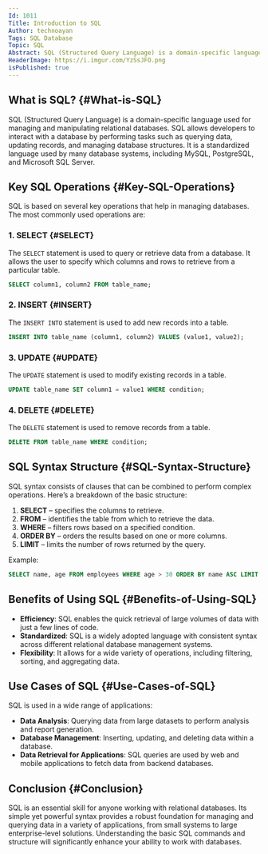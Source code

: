 ```yaml
---
Id: 1011  
Title: Introduction to SQL  
Author: technoayan  
Tags: SQL Database  
Topic: SQL  
Abstract: SQL (Structured Query Language) is a domain-specific language used for managing and manipulating relational databases. SQL allows  
HeaderImage: https://i.imgur.com/YzSsJFO.png
isPublished: true  
---
```


## What is SQL? {#What-is-SQL}

SQL (Structured Query Language) is a domain-specific language used for managing and manipulating relational databases. SQL allows developers to interact with a database by performing tasks such as querying data, updating records, and managing database structures. It is a standardized language used by many database systems, including MySQL, PostgreSQL, and Microsoft SQL Server.

## Key SQL Operations {#Key-SQL-Operations}

SQL is based on several key operations that help in managing databases. The most commonly used operations are:

### 1. SELECT {#SELECT}

The `SELECT` statement is used to query or retrieve data from a database. It allows the user to specify which columns and rows to retrieve from a particular table.

```sql
SELECT column1, column2 FROM table_name;
```

### 2. INSERT {#INSERT}

The `INSERT INTO` statement is used to add new records into a table.

```sql
INSERT INTO table_name (column1, column2) VALUES (value1, value2);
```

### 3. UPDATE {#UPDATE}

The `UPDATE` statement is used to modify existing records in a table.

```sql
UPDATE table_name SET column1 = value1 WHERE condition;
```

### 4. DELETE {#DELETE}

The `DELETE` statement is used to remove records from a table.

```sql
DELETE FROM table_name WHERE condition;
```

## SQL Syntax Structure {#SQL-Syntax-Structure}

SQL syntax consists of clauses that can be combined to perform complex operations. Here’s a breakdown of the basic structure:

1. **SELECT** – specifies the columns to retrieve.
2. **FROM** – identifies the table from which to retrieve the data.
3. **WHERE** – filters rows based on a specified condition.
4. **ORDER BY** – orders the results based on one or more columns.
5. **LIMIT** – limits the number of rows returned by the query.

Example:

```sql
SELECT name, age FROM employees WHERE age > 30 ORDER BY name ASC LIMIT 10;
```

## Benefits of Using SQL {#Benefits-of-Using-SQL}

- **Efficiency**: SQL enables the quick retrieval of large volumes of data with just a few lines of code.
- **Standardized**: SQL is a widely adopted language with consistent syntax across different relational database management systems.
- **Flexibility**: It allows for a wide variety of operations, including filtering, sorting, and aggregating data.

## Use Cases of SQL {#Use-Cases-of-SQL}

SQL is used in a wide range of applications:

- **Data Analysis**: Querying data from large datasets to perform analysis and report generation.
- **Database Management**: Inserting, updating, and deleting data within a database.
- **Data Retrieval for Applications**: SQL queries are used by web and mobile applications to fetch data from backend databases.

## Conclusion {#Conclusion}

SQL is an essential skill for anyone working with relational databases. Its simple yet powerful syntax provides a robust foundation for managing and querying data in a variety of applications, from small systems to large enterprise-level solutions. Understanding the basic SQL commands and structure will significantly enhance your ability to work with databases.